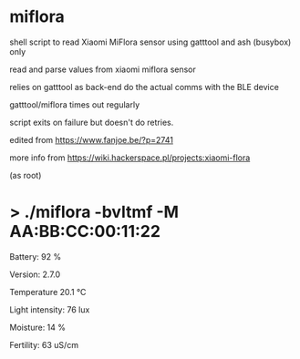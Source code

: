 # miflora
shell script to read Xiaomi MiFlora sensor using gatttool and ash (busybox) only 

read and parse values from xiaomi miflora sensor 

relies on gatttool as back-end do the actual comms with the BLE device

gatttool/miflora times out regularly

script exits on failure but doesn't do retries.

edited from https://www.fanjoe.be/?p=2741 

more info from https://wiki.hackerspace.pl/projects:xiaomi-flora 

(as root)
# > ./miflora -bvltmf -M AA:BB:CC:00:11:22

Battery: 92 %

Version: 2.7.0

Temperature 20.1 °C

Light intensity: 76 lux

Moisture: 14 %

Fertility: 63 uS/cm

